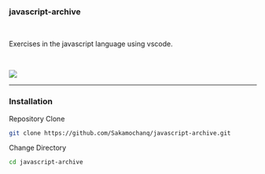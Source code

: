 ### javascript-archive

<br>

Exercises in the javascript language using vscode.

<br>

[![](https://img.shields.io/badge/Lincese-Unlicense-yellow)](https://github.com/Sakamochanq/javascript-archive/blob/master/LICENSE)

---

### Installation

Repository Clone
```bash
git clone https://github.com/Sakamochanq/javascript-archive.git
```

Change Directory
```bash
cd javascript-archive
```
